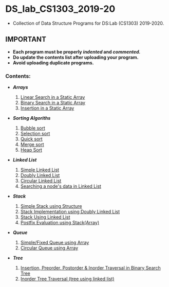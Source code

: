 # DS_lab_CS1303_2019-20
* Collection of Data Structure Programs for DS:Lab (CS1303) 2019-2020.                                                                

## IMPORTANT
* **Each program must be properly _indented_ and _commented._**
* **Do update the contents list after uploading your program.**
* **Avoid uploading duplicate programs.**


### Contents:
* ***Arrays***
  1. [Linear Search in a Static Array](https://github.com/pratyakshrao/DS_lab-CS1303-2019-20/blob/master/linear_search_in_a_given%20array.c)
  2. [Binary Search in a Static Array](https://github.com/Vanhoehenheim/DS_lab_CS1303-2019-2020/blob/master/binary_search.c)
  3. [Insertion in a Static Array](https://github.com/pratyakshrao/DS_lab-CS1303-2019-20/blob/master/insertion_in_array.c)
  
  
*  ***Sorting Algoriths***
   1. [Bubble sort](https://github.com/amol2512/DS_lab_CS1303-2019-2020/blob/master/bubble_sort.c)
   2. [Selection sort](https://github.com/amol2512/DS_lab_CS1303-2019-2020/blob/master/selection_sort.c)
   3. [Quick sort](https://github.com/amol2512/DS_lab_CS1303-2019-2020/blob/master/quick_sort.c)
   4. [Merge sort](https://github.com/amol2512/DS_lab_CS1303-2019-2020/blob/master/merge_sort.c)
   5. [Heap Sort](https://github.com/Muskan-j/DS_lab_CS1303-2019-2020/blob/master/heap_sort.c)


* ***Linked List***
  1. [Simple Linked List](https://github.com/Vanhoehenheim/DS_lab-CS1303-2019-20/blob/master/simple_linked_list.c)
  2. [Doubly Linked List](https://github.com/Vanhoehenheim/DS_lab_CS1303-2019-2020/blob/master/doubly_linked_list.c)
  3. [Circular Linked List](https://github.com/kckotcherlakota/DS_lab_CS1303-2019-2020/blob/circularanddouble_updated/cir.c)
  4. [Searching a node's data in Linked List](https://github.com/Vanhoehenheim/DS_lab_CS1303-2019-2020/blob/master/search_linked_list.c)
  
* ***Stack***
  1. [Simple Stack using Structure](https://github.com/salilbc/DS_lab_CS1303-2019-2020/blob/master/Stack.c)
  2. [Stack Implementation using Doubly Linked List](https://github.com/Vanhoehenheim/DS_lab_CS1303-2019-2020/blob/master/doubly-linked-list.c)
  3. [Stack Using Linked List](https://github.com/Vanhoehenheim/DS_lab_CS1303-2019-2020/blob/master/Stack_using_linkedlist.c)
  3. [Postfix Evaluation using Stack(Array)](https://github.com/Vanhoehenheim/DS_lab_CS1303-2019-2020/blob/master/postfixEvaluation.c)
  


* ***Queue***
  1. [Simple/Fixed Queue using Array](https://github.com/Vanhoehenheim/DS_lab-CS1303-2019-20/blob/Queue/simple_queue_array.c)
  2. [Circular Queue using Array](https://github.com/sj-hellfire/DS_lab_CS1303-2019-2020/blob/master/circular_queue_array.c)




* ***Tree***
  1. [Insertion, Preorder, Postorder & Inorder Traversal in Binary Search Tree](https://github.com/Vanhoehenheim/DS_lab-CS1303-2019-20/blob/master/bst_operations.c)
  2. [Inorder Tree Traversal (tree using linked list)](https://github.com/Vanhoehenheim/DS_lab_CS1303-2019-2020/blob/master/Inorder_Tree_Traversal.c)

